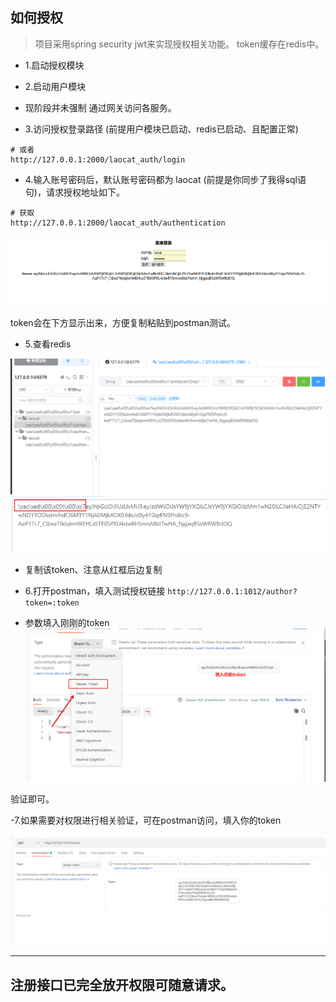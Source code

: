 ## 如何授权

> 项目采用spring security jwt来实现授权相关功能。 token缓存在redis中。

- 1.启动授权模块
- 2.启动用户模块

- 现阶段并未强制 通过网关访问各服务。


- 3.访问授权登录路径 (前提用户模块已启动、redis已启动、且配置正常)

```shell
# 或者
http://127.0.0.1:2000/laocat_auth/login
```

- 4.输入账号密码后，默认账号密码都为 laocat (前提是你同步了我得sql语句)，请求授权地址如下。

```shell
# 获取
http://127.0.0.1:2000/laocat_auth/authentication
```

![img_2.png](img_2.png)

token会在下方显示出来，方便复制粘贴到postman测试。

- 5.查看redis

![img_3.png](img_3.png)
![img_4.png](img_4.png)

- 复制该token、注意从红框后边复制

- 6.打开postman，填入测试授权链接
  `http://127.0.0.1:1012/author?token=:token`

- 参数填入刚刚的token
  ![img_5.png](img_5.png)

验证即可。

-7.如果需要对权限进行相关验证，可在postman访问，填入你的token

![img_6.png](img_6.png)

-----

## 注册接口已完全放开权限可随意请求。